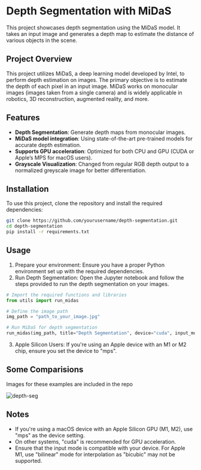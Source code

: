 # Depth Segmentation with MiDaS

This project showcases depth segmentation using the MiDaS model. It takes an input image and generates a depth map to estimate the distance of various objects in the scene.

## Project Overview

This project utilizes MiDaS, a deep learning model developed by Intel, to perform depth estimation on images. The primary objective is to estimate the depth of each pixel in an input image. MiDaS works on monocular images (images taken from a single camera) and is widely applicable in robotics, 3D reconstruction, augmented reality, and more.

## Features

- **Depth Segmentation**: Generate depth maps from monocular images.
- **MiDaS model integration**: Using state-of-the-art pre-trained models for accurate depth estimation.
- **Supports GPU acceleration**: Optimized for both CPU and GPU (CUDA or Apple’s MPS for macOS users).
- **Grayscale Visualization**: Changed from regular RGB depth output to a normalized greyscale image for better differentiation.

## Installation

To use this project, clone the repository and install the required dependencies:

```bash
git clone https://github.com/yourusername/depth-segmentation.git
cd depth-segmentation
pip install -r requirements.txt
```
## Usage

1. Prepare your environment: Ensure you have a proper Python environment set up with the required dependencies.
2. Run Depth Segmentation: Open the Jupyter notebook and follow the steps provided to run the depth segmentation on your images.
```python
# Import the required functions and libraries
from utils import run_midas

# Define the image path
img_path = "path_to_your_image.jpg"

# Run MiDaS for depth segmentation
run_midas(img_path, title="Depth Segmentation", device="cuda", input_mode="bilinear")
```
3. Apple Silicon Users:
If you're using an Apple device with an M1 or M2 chip, ensure you set the device to "mps".

## Some Comparisions
Images for these examples are included in the repo

![depth-seg](https://github.com/user-attachments/assets/17058b8a-cde7-427d-a38d-5a1fb874daeb)



## Notes

- If you're using a macOS device with an Apple Silicon GPU (M1, M2), use "mps" as the device setting.
- On other systems, "cuda" is recommended for GPU acceleration.
- Ensure that the input mode is compatible with your device. For Apple M1, use "bilinear" mode for interpolation as "bicubic" may not be supported.
